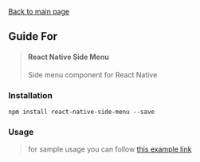[Back to main page](../readme.md)

## Guide For

> #### React Native Side Menu
>Side menu component for React Native

### Installation
```
npm install react-native-side-menu --save
```

### Usage
>for sample usage you can follow [this example link](https://snack.expo.io/hXUc0mdlg)
